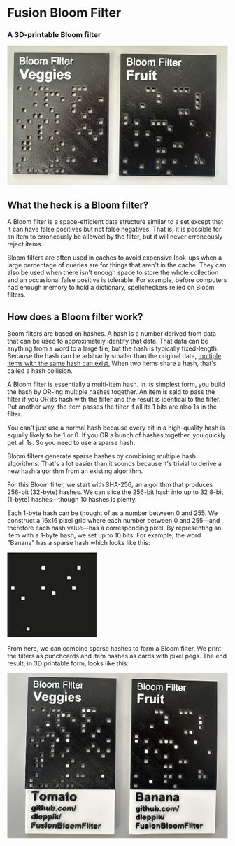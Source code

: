 # Fusion Bloom Filter

### A 3D-printable Bloom filter

![alt text][fruitAndVeggieFilter]

## What the heck is a Bloom filter?

A Bloom filter is a space-efficient data structure similar to a set except that it can have
false positives but not false negatives. That is, it is possible for an item to erroneously
be allowed by the filter, but it will never erroneously reject items.

Bloom filters are often used in caches to avoid expensive look-ups when a large percentage of
queries are for things that aren't in the cache. They can also be used when there isn't enough
space to store the whole collection and an occasional false positive is tolerable. For example,
before computers had enough memory to hold a dictionary, spellcheckers relied on Bloom filters.

## How does a Bloom filter work?

Boom filters are based on hashes. A hash is a number derived from data that can be used to
approximately identify that data. That data can be anything from a word to a large file, but
the hash is typically fixed-length. Because the hash can be arbitrarily smaller than the
original data, [multiple items with the same hash can exist.][pidgeonhole] When two items 
share a hash, that's called a hash collision.

A Bloom filter is essentially a multi-item hash. In its simplest form, you build the hash by 
OR-ing multiple hashes together. An item is said to pass the filter if you OR its hash with 
the filter and the result is identical to the filter. Put another way, the item passes the
filter if all its 1 bits are also 1s in the filter.

You can't just use a normal hash because every bit in a high-quality hash is equally likely
to be 1 or 0. If you OR a bunch of hashes together, you quickly get all 1s. So you need
to use a sparse hash.

Bloom filters generate sparse hashes by combining multiple hash algorithms. That's a lot easier
than it sounds because it's trivial to derive a new hash algorithm from an existing algorithm.

For this Bloom filter, we start with SHA-256, an algorithm that produces 256-bit (32-byte)
hashes. We can slice the 256-bit hash into up to 32 8-bit (1-byte) hashes—though 10 hashes
is plenty.

Each 1-byte hash can be thought of as a number between 0 and 255. We construct a 16x16 pixel
grid where each number between 0 and 255—and therefore each hash value—has a corresponding
pixel. By representing an item with a 1-byte hash, we set up to 10 bits. For example, the
word "Banana" has a sparse hash which looks like this:

![Banana bitmap](./BananaBitmap.png)

From here, we can combine sparse hashes to form a Bloom filter. We print the filters as punchcards
and item hashes as cards with pixel pegs. The end result, in 3D printable form, looks like this:

![3D printed Tomato and Banana cards with Fruit and Veggie filters attached](./FilteredItems.jpeg)

[fruitAndVeggieFilter]: ./FruitsAndVeggies.jpeg "Two 3D printed Bloom filters consisting of a black square plastic punchcard labeled Veggies and Fruit"
[pidgeonhole]: https://en.wikipedia.org/wiki/Pigeonhole_principle: